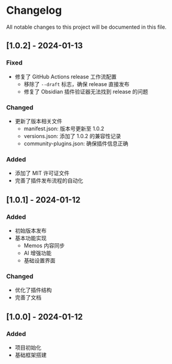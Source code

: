 # Changelog

All notable changes to this project will be documented in this file.

## [1.0.2] - 2024-01-13

### Fixed
- 修复了 GitHub Actions release 工作流配置
  - 移除了 `--draft` 标志，确保 release 直接发布
  - 修复了 Obsidian 插件验证器无法找到 release 的问题

### Changed
- 更新了版本相关文件
  - manifest.json: 版本号更新至 1.0.2
  - versions.json: 添加了 1.0.2 的兼容性记录
  - community-plugins.json: 确保插件信息正确

### Added
- 添加了 MIT 许可证文件
- 完善了插件发布流程的自动化

## [1.0.1] - 2024-01-12

### Added
- 初始版本发布
- 基本功能实现
  - Memos 内容同步
  - AI 增强功能
  - 基础设置界面

### Changed
- 优化了插件结构
- 完善了文档

## [1.0.0] - 2024-01-12

### Added
- 项目初始化
- 基础框架搭建